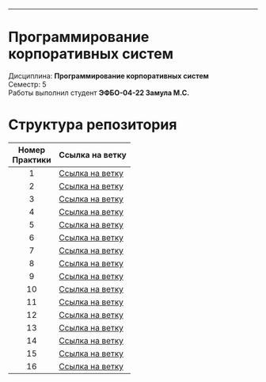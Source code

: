 ___

# Программирование корпоративных систем
Дисциплина: **Программирование корпоративных систем** <br>
Семестр: 5 <br>
Работы выполнил студент **ЭФБО-04-22 Замула М.С.** <br>

# Структура репозитория
| Номер<br>Практики | Ссылка на ветку |
|:---:|---|
| 1 | [Ссылка на ветку](https://github.com/gargatun/pks/tree/Practice_1) |
| 2 | [Ссылка на ветку](https://github.com/gargatun/pks/tree/Practice_2) |
| 3 | [Ссылка на ветку]() |
| 4 | [Ссылка на ветку]() |
| 5 | [Ссылка на ветку]() |
| 6 | [Ссылка на ветку]() |
| 7 | [Ссылка на ветку]() |
| 8 | [Ссылка на ветку]() |
| 9 | [Ссылка на ветку]() |
| 10 | [Ссылка на ветку]() |
| 11 | [Ссылка на ветку]() |
| 12 | [Ссылка на ветку]() |
| 13 | [Ссылка на ветку]() |
| 14 | [Ссылка на ветку]() |
| 15 | [Ссылка на ветку]() |
| 16 | [Ссылка на ветку]() |
